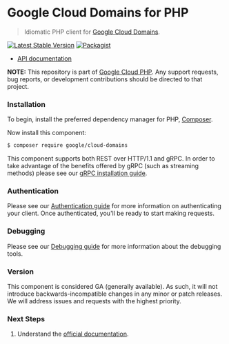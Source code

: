 # Google Cloud Domains for PHP

> Idiomatic PHP client for [Google Cloud Domains](https://cloud.google.com/domains).

[![Latest Stable Version](https://poser.pugx.org/google/cloud-domains/v/stable)](https://packagist.org/packages/google/cloud-domains) [![Packagist](https://img.shields.io/packagist/dm/google/cloud-domains.svg)](https://packagist.org/packages/google/cloud-domains)

* [API documentation](https://cloud.google.com/php/docs/reference/cloud-domains/latest)

**NOTE:** This repository is part of [Google Cloud PHP](https://github.com/googleapis/google-cloud-php). Any
support requests, bug reports, or development contributions should be directed to
that project.

### Installation

To begin, install the preferred dependency manager for PHP, [Composer](https://getcomposer.org/).

Now install this component:

```sh
$ composer require google/cloud-domains
```

This component supports both REST over HTTP/1.1 and gRPC. In order to take advantage of the benefits offered by gRPC (such as streaming methods)
please see our [gRPC installation guide](https://cloud.google.com/php/grpc).

### Authentication

Please see our [Authentication guide](https://github.com/googleapis/google-cloud-php/blob/main/AUTHENTICATION.md) for more information
on authenticating your client. Once authenticated, you'll be ready to start making requests.

### Debugging

Please see our [Debugging guide](https://github.com/googleapis/google-cloud-php/blob/main/DEBUG.md)
for more information about the debugging tools.

### Version

This component is considered GA (generally available). As such, it will not introduce backwards-incompatible changes in
any minor or patch releases. We will address issues and requests with the highest priority.

### Next Steps

1. Understand the [official documentation](https://cloud.google.com/domains/docs).

